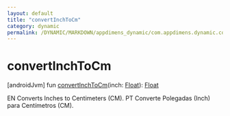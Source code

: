```yaml
---
layout: default
title: "convertInchToCm"
category: dynamic
permalink: /DYNAMIC/MARKDOWN/appdimens_dynamic/com.appdimens.dynamic.code/-app-dimens-physical-units/convert-inch-to-cm.html
---
```


# convertInchToCm

[androidJvm]
fun [convertInchToCm](convert-inch-to-cm.md)(inch: [Float](https://kotlinlang.org/api/core/kotlin-stdlib/kotlin/-float/index.html)): [Float](https://kotlinlang.org/api/core/kotlin-stdlib/kotlin/-float/index.html)

EN Converts Inches to Centimeters (CM). PT Converte Polegadas (Inch) para Centímetros (CM).